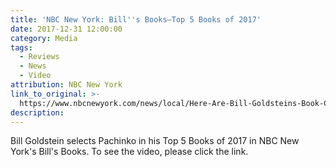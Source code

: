 ```yaml
---
title: 'NBC New York: Bill''s Books—Top 5 Books of 2017'
date: 2017-12-31 12:00:00
category: Media
tags:
  - Reviews
  - News
  - Video
attribution: NBC New York
link_to_original: >-
  https://www.nbcnewyork.com/news/local/Here-Are-Bill-Goldsteins-Book-Choices-for-Dec-29-467398533.html
description:
---
```



Bill Goldstein selects Pachinko in his Top 5 Books of 2017 in NBC New York's Bill's Books. To see the video, please click the link.